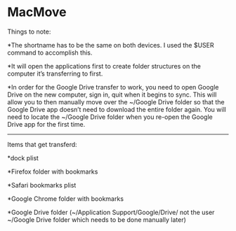 # MacMove


Things to note:

*The shortname has to be the same on both devices. I used the $USER command to accomplish this.

*It will open the applications first to create folder structures on the computer it’s transferring to first.

*In order for the Google Drive transfer to work, you need to open Google Drive on the new computer, sign in, quit when it begins to sync. This will allow you to then manually move over the ~/Google Drive folder so that the Google Drive app doesn’t need to download the entire folder again. You will need to locate the ~/Google Drive folder when you re-open the Google Drive app for the first time.

---------------------------------------

Items that get transferd:

*dock plist

*Firefox folder with bookmarks

*Safari bookmarks plist

*Google Chrome folder with bookmarks

*Google Drive folder (~/Application Support/Google/Drive/ not the user ~/Google Drive folder which needs to be done manually later)
